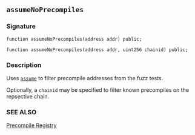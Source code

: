 ## `assumeNoPrecompiles`

### Signature

```solidity
function assumeNoPrecompiles(address addr) public;
```

```solidity
function assumeNoPrecompiles(address addr, uint256 chainid) public;
```

### Description

Uses [`assume`](../../cheatcodes/assume.md) to filter precompile addresses from the fuzz tests.

Optionally, a `chainid` may be specified to filter known precompiles on the repsective chain.

### SEE ALSO

[Precompile Registry](../../misc/precompile-registry.md)
